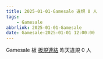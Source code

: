 ```yaml
---
title: 2025-01-01-Gamesale 違規 0 人
tags:
    - Gamesale
abbrlink: 2025-01-01-Gamesale
date: Gamesale-2025-01-01 12:00:00
---
```

Gamesale 板 [板規連結](https://www.ptt.cc/bbs/Gossiping/M.1637425085.A.07D.html)
昨天違規 0 人
